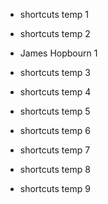 - shortcuts temp 1
- shortcuts temp 2
- James Hopbourn 1
- shortcuts temp 3
- shortcuts temp 4
- shortcuts temp 5
- shortcuts temp 6

- shortcuts temp 7
- shortcuts temp 8
- shortcuts temp 9
